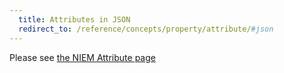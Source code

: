 ```yaml
---
  title: Attributes in JSON
  redirect_to: /reference/concepts/property/attribute/#json
---
```


Please see [the NIEM Attribute page](../#json)
